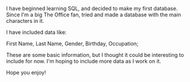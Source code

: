 I have beginned learning SQL, and decided to make my first database. Since I'm a big The Office fan, tried and made a database with the main characters in it.

I have included data like:

First Name,
Last Name,
Gender,
Birthday,
Occupation;

These are some basic information, but I thought it could be interesting to include for now. I'm hoping to include more data as I work on it.

Hope you enjoy!
